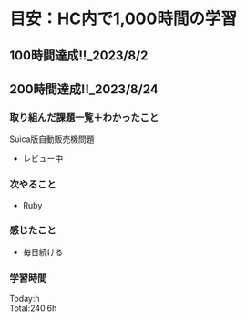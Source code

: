 # 目安：HC内で1,000時間の学習
## 100時間達成!!_2023/8/2<br>
## 200時間達成!!_2023/8/24<br>

### 取り組んだ課題一覧＋わかったこと

Suica版自動販売機問題
- レビュー中

### 次やること
- Ruby
### 感じたこと
- 毎日続ける
### 学習時間
Today:h<br>
Total:240.6h
